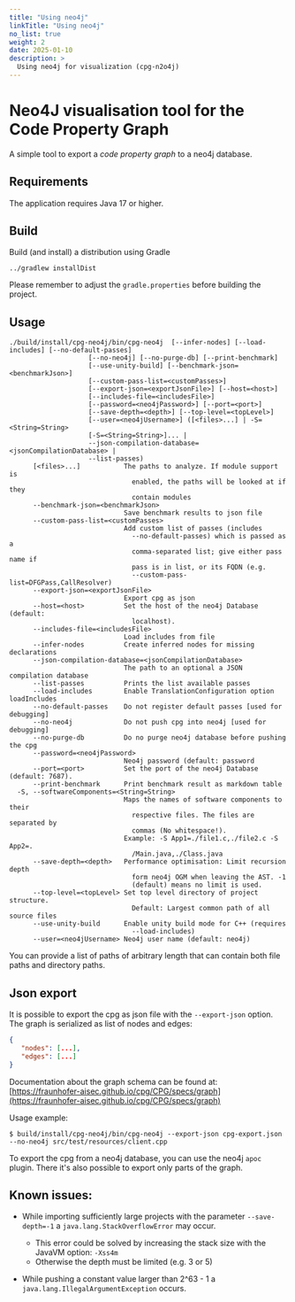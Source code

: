 ```yaml
---
title: "Using neo4j"
linkTitle: "Using neo4j"
no_list: true
weight: 2
date: 2025-01-10
description: >
  Using neo4j for visualization (cpg-n2o4j)
---
```


# Neo4J visualisation tool for the Code Property Graph 

A simple tool to export a *code property graph* to a neo4j database.

## Requirements

The application requires Java 17 or higher.

## Build

Build (and install) a distribution using Gradle

```
../gradlew installDist
```

Please remember to adjust the `gradle.properties` before building the project.

## Usage

```
./build/install/cpg-neo4j/bin/cpg-neo4j  [--infer-nodes] [--load-includes] [--no-default-passes]
                    [--no-neo4j] [--no-purge-db] [--print-benchmark]
                    [--use-unity-build] [--benchmark-json=<benchmarkJson>]
                    [--custom-pass-list=<customPasses>]
                    [--export-json=<exportJsonFile>] [--host=<host>]
                    [--includes-file=<includesFile>]
                    [--password=<neo4jPassword>] [--port=<port>]
                    [--save-depth=<depth>] [--top-level=<topLevel>]
                    [--user=<neo4jUsername>] ([<files>...] | -S=<String=String>
                    [-S=<String=String>]... |
                    --json-compilation-database=<jsonCompilationDatabase> |
                    --list-passes)
      [<files>...]           The paths to analyze. If module support is
                               enabled, the paths will be looked at if they
                               contain modules
      --benchmark-json=<benchmarkJson>
                             Save benchmark results to json file
      --custom-pass-list=<customPasses>
                             Add custom list of passes (includes
                               --no-default-passes) which is passed as a
                               comma-separated list; give either pass name if
                               pass is in list, or its FQDN (e.g.
                               --custom-pass-list=DFGPass,CallResolver)
      --export-json=<exportJsonFile>
                             Export cpg as json
      --host=<host>          Set the host of the neo4j Database (default:
                               localhost).
      --includes-file=<includesFile>
                             Load includes from file
      --infer-nodes          Create inferred nodes for missing declarations
      --json-compilation-database=<jsonCompilationDatabase>
                             The path to an optional a JSON compilation database
      --list-passes          Prints the list available passes
      --load-includes        Enable TranslationConfiguration option loadIncludes
      --no-default-passes    Do not register default passes [used for debugging]
      --no-neo4j             Do not push cpg into neo4j [used for debugging]
      --no-purge-db          Do no purge neo4j database before pushing the cpg
      --password=<neo4jPassword>
                             Neo4j password (default: password
      --port=<port>          Set the port of the neo4j Database (default: 7687).
      --print-benchmark      Print benchmark result as markdown table
  -S, --softwareComponents=<String=String>
                             Maps the names of software components to their
                               respective files. The files are separated by
                               commas (No whitespace!).
                             Example: -S App1=./file1.c,./file2.c -S App2=.
                               /Main.java,./Class.java
      --save-depth=<depth>   Performance optimisation: Limit recursion depth
                               form neo4j OGM when leaving the AST. -1
                               (default) means no limit is used.
      --top-level=<topLevel> Set top level directory of project structure.
                               Default: Largest common path of all source files
      --use-unity-build      Enable unity build mode for C++ (requires
                               --load-includes)
      --user=<neo4jUsername> Neo4j user name (default: neo4j)
```
You can provide a list of paths of arbitrary length that can contain both file paths and directory paths.

## Json export

It is possible to export the cpg as json file with the `--export-json` option.
The graph is serialized as list of nodes and edges:
```json
{
   "nodes": [...],
   "edges": [...]
}
```
Documentation about the graph schema can be found at:
[https://fraunhofer-aisec.github.io/cpg/CPG/specs/graph](https://fraunhofer-aisec.github.io/cpg/CPG/specs/graph)

Usage example:
```
$ build/install/cpg-neo4j/bin/cpg-neo4j --export-json cpg-export.json --no-neo4j src/test/resources/client.cpp
```

To export the cpg from a neo4j database, you can use the neo4j `apoc` plugin.
There it's also possible to export only parts of the graph.

## Known issues:

- While importing sufficiently large projects with the parameter <code>--save-depth=-1</code> 
        a <code>java.lang.StackOverflowError</code> may occur.
    - This error could be solved by increasing the stack size with the JavaVM option: <code>-Xss4m</code>
    - Otherwise the depth must be limited (e.g. 3 or 5)

- While pushing a constant value larger than 2^63 - 1 a <code>java.lang.IllegalArgumentException</code> occurs.
